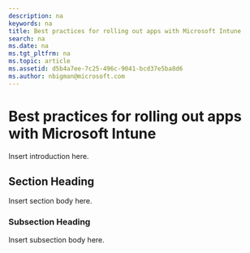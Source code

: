 ```yaml
---
description: na
keywords: na
title: Best practices for rolling out apps with Microsoft Intune
search: na
ms.date: na
ms.tgt_pltfrm: na
ms.topic: article
ms.assetid: d5b4a7ee-7c25-496c-9041-bcd37e5ba8d6
ms.author: nbigman@microsoft.com
---
```

# Best practices for rolling out apps with Microsoft Intune
Insert introduction here.

## Section Heading
Insert section body here.

### Subsection Heading
Insert subsection body here.

